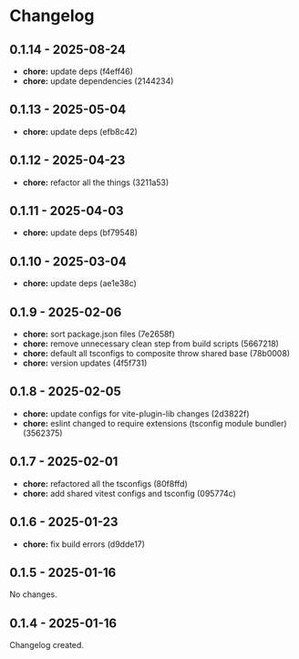 # Changelog

## 0.1.14 - 2025-08-24

- __chore:__ update deps (f4eff46)
- __chore:__ update dependencies (2144234)

## 0.1.13 - 2025-05-04

- __chore:__ update deps (efb8c42)

## 0.1.12 - 2025-04-23

- __chore:__ refactor all the things (3211a53)

## 0.1.11 - 2025-04-03

- __chore:__ update deps (bf79548)

## 0.1.10 - 2025-03-04

- __chore:__ update deps (ae1e38c)

## 0.1.9 - 2025-02-06

- __chore:__ sort package.json files (7e2658f)
- __chore:__ remove unnecessary clean step from build scripts (5667218)
- __chore:__ default all tsconfigs to composite throw shared base (78b0008)
- __chore:__ version updates (4f5f731)

## 0.1.8 - 2025-02-05

- __chore:__ update configs for vite-plugin-lib changes (2d3822f)
- __chore:__ eslint changed to require extensions (tsconfig module bundler) (3562375)

## 0.1.7 - 2025-02-01

- __chore:__ refactored all the tsconfigs (80f8ffd)
- __chore:__ add shared vitest configs and tsconfig (095774c)

## 0.1.6 - 2025-01-23

- __chore:__ fix build errors (d9dde17)

## 0.1.5 - 2025-01-16

No changes.

## 0.1.4 - 2025-01-16

Changelog created.
